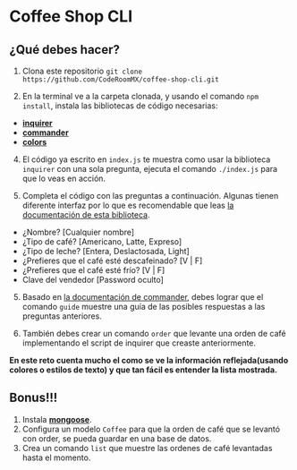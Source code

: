 # Coffee Shop CLI
## ¿Qué debes hacer?
1. Clona este repositorio `git clone https://github.com/CodeRoomMX/coffee-shop-cli.git`

2. En la terminal ve a la carpeta clonada, y usando el comando `npm install`, instala las bibliotecas de código necesarias:
  * [**inquirer**](https://www.npmjs.com/package/inquirer)
  * [**commander**](https://www.npmjs.com/package/commander)
  * [**colors**](https://www.npmjs.com/package/colors)

4. El código ya escrito en `index.js` te muestra como usar la biblioteca `inquirer` con una sola pregunta, ejecuta el comando `./index.js` para que lo veas en acción.

5. Completa el código con las  preguntas a continuación. Algunas tienen diferente interfaz por lo que es recomendable que leas [la documentación de esta biblioteca](https://www.npmjs.com/package/inquirer).
  * ¿Nombre? [Cualquier nombre]
  * ¿Tipo de café? [Americano, Latte, Expreso]
  * ¿Tipo de leche? [Entera, Deslactosada, Light]
  * ¿Prefieres que el café esté descafeinado? [V | F]
  * ¿Prefieres que el café esté frío? [V | F]
  * Clave del vendedor [Password oculto]

5. Basado en [la documentación de commander](https://www.npmjs.com/package/commander), debes lograr que el comando `guide` muestre una guía de las posibles respuestas a las preguntas anteriores.

6. También debes crear un comando `order` que levante una orden de café implementando el script de inquirer que creaste anteriormente.

**En este reto cuenta mucho el como se ve la información reflejada(usando colores o estilos de texto) y que tan fácil es entender la lista mostrada.**

## Bonus!!!
1. Instala [**mongoose**](https://www.npmjs.com/package/mongoose).
2. Configura un modelo `Coffee` para que  la orden de café que se levantó con order, se pueda guardar en una base de datos.
3. Crea un comando `list` que muestre las ordenes de café levantadas hasta el momento.
